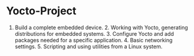# Yocto-Project
1. Build a complete embedded device. 2. Working with Yocto, generating distributions for embedded systems. 3. Configure Yocto and add packages needed for a specific application. 4. Basic networking settings. 5. Scripting and using utilities from a Linux system.
